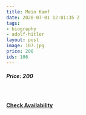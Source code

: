```yaml
---
title: Mein Kamf
date: 2020-07-01 12:01:35 Z
tags:
- biography
- adolf-hitler
layout: post
image: 107.jpg
price: 200
ids: 106
---
```


<h5>Price: 200</h5><br>

<h4><a class="add-cart cart1" href="{{ site.baseurl }}/books#106"><b>Check Availability</b></a></h4>

<body>
 <script src="{{ site.baseurl }}/js/main.js"></script>
 </body>